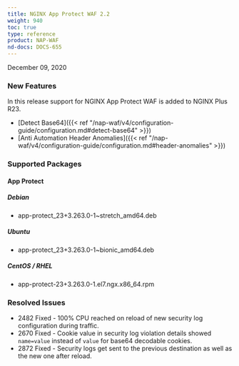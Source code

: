 ```yaml
---
title: NGINX App Protect WAF 2.2
weight: 940
toc: true
type: reference
product: NAP-WAF
nd-docs: DOCS-655
---
```


December 09, 2020

### New Features

In this release support for NGINX App Protect WAF is added to NGINX Plus R23.

- [Detect Base64]({{< ref "/nap-waf/v4/configuration-guide/configuration.md#detect-base64" >}})
- [Anti Automation Header Anomalies]({{< ref "/nap-waf/v4/configuration-guide/configuration.md#header-anomalies" >}})

### Supported Packages

#### App Protect

##### Debian

- app-protect_23+3.263.0-1~stretch_amd64.deb

##### Ubuntu

- app-protect_23+3.263.0-1~bionic_amd64.deb

##### CentOS / RHEL

- app-protect-23+3.263.0-1.el7.ngx.x86_64.rpm

### Resolved Issues

- 2482 Fixed - 100% CPU reached on reload of new security log configuration during traffic.
- 2670 Fixed - Cookie value in security log violation details showed `name=value` instead of `value` for base64 decodable cookies.
- 2872 Fixed - Security logs get sent to the previous destination as well as the new one after reload.

